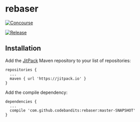 # rebaser

[![Concourse](https://wings.concourse.ci/api/v1/teams/code-bandits/pipelines/rebaser/jobs/tests/badge)](https://wings.concourse.ci/teams/code-bandits/pipelines/rebaser)

[![Release](https://jitpack.io/v/codebandits/rebaser.svg)](https://jitpack.io/#codebandits/rebaser)

## Installation

Add the [JitPack](https://jitpack.io/) Maven repository to your list of repositories:

```
repositories {
  ...
  maven { url 'https://jitpack.io' }
}
```

Add the compile dependency:

```
dependencies {
  ...
  compile 'com.github.codebandits:rebaser:master-SNAPSHOT'
}
```
